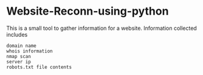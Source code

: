 # Website-Reconn-using-python
This is a small tool to gather information for a website. Information collected includes

    domain name
    whois information
    nmap scan
    server ip
    robots.txt file contents
